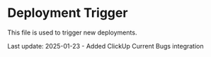 # Deployment Trigger

This file is used to trigger new deployments.

Last update: 2025-01-23 - Added ClickUp Current Bugs integration
